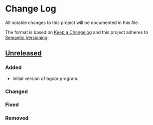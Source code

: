 # Change Log
All notable changes to this project will be documented in this file.

The format is based on [Keep a Changelog](http://keepachangelog.com/) 
and this project adheres to [Semantic Versioning](http://semver.org/).

## [Unreleased](https://github.com/biomolecules/sprelay/compare/master...develop)

### Added
- Initial version of bgcor program.

### Changed

### Fixed

### Removed 
